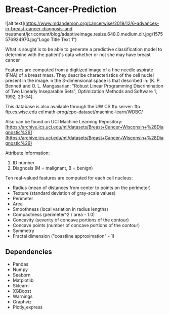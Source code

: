 # Breast-Cancer-Prediction
![alt text](https://www.mdanderson.org/cancerwise/2019/12/6-advances-in-breast-cancer-diagnosis-and treatment/jcr:content/blog/adaptiveimage.resize.648.0.medium.dir.jpg/1575576924970.jpg"Logo Title Text 1")

What is sought is to be able to generate a predictive classification model to determine with the patient's data whether or not she may have breast cancer

Features are computed from a digitized image of a fine needle aspirate (FNA) of a breast mass. They describe characteristics of the cell nuclei present in the image.
n the 3-dimensional space is that described in: [K. P. Bennett and O. L. Mangasarian: "Robust Linear Programming Discrimination of Two Linearly Inseparable Sets", Optimization Methods and Software 1, 1992, 23-34].

This database is also available through the UW CS ftp server:
ftp ftp.cs.wisc.edu
cd math-prog/cpo-dataset/machine-learn/WDBC/

Also can be found on UCI Machine Learning Repository: [https://archive.ics.uci.edu/ml/datasets/Breast+Cancer+Wisconsin+%28Diagnostic%29](https://archive.ics.uci.edu/ml/datasets/Breast+Cancer+Wisconsin+%28Diagnostic%29)

Attribute Information:

1) ID number
2) Diagnosis (M = malignant, B = benign)

Ten real-valued features are computed for each cell nucleus:

* Radius (mean of distances from center to points on the perimeter)
* Texture (standard deviation of gray-scale values)
* Perimeter
* Area
* Smoothness (local variation in radius lengths)
* Compactness (perimeter^2 / area - 1.0)
* Concavity (severity of concave portions of the contour)
* Concave points (number of concave portions of the contour)
* Symmetry
* Fractal dimension ("coastline approximation" - 1)

## Dependencies

* Pandas
* Numpy
* Seaborn
* Matplotlib
* Sklearn
* XGBoost
* Warnings
* Graphviz
* Plotly_express

